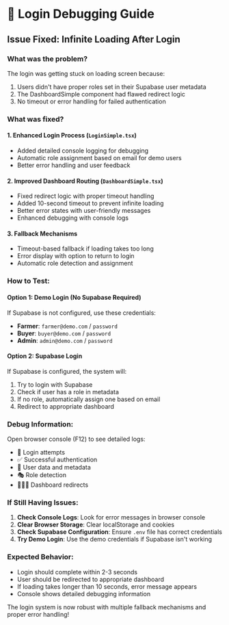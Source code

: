 # 🔧 Login Debugging Guide

## Issue Fixed: Infinite Loading After Login

### What was the problem?
The login was getting stuck on loading screen because:
1. Users didn't have proper roles set in their Supabase user metadata
2. The DashboardSimple component had flawed redirect logic
3. No timeout or error handling for failed authentication

### What was fixed?

#### 1. **Enhanced Login Process** (`LoginSimple.tsx`)
- Added detailed console logging for debugging
- Automatic role assignment based on email for demo users
- Better error handling and user feedback

#### 2. **Improved Dashboard Routing** (`DashboardSimple.tsx`)
- Fixed redirect logic with proper timeout handling
- Added 10-second timeout to prevent infinite loading
- Better error states with user-friendly messages
- Enhanced debugging with console logs

#### 3. **Fallback Mechanisms**
- Timeout-based fallback if loading takes too long
- Error display with option to return to login
- Automatic role detection and assignment

### How to Test:

#### Option 1: Demo Login (No Supabase Required)
If Supabase is not configured, use these credentials:
- **Farmer**: `farmer@demo.com` / `password`
- **Buyer**: `buyer@demo.com` / `password`  
- **Admin**: `admin@demo.com` / `password`

#### Option 2: Supabase Login
If Supabase is configured, the system will:
1. Try to login with Supabase
2. Check if user has a role in metadata
3. If no role, automatically assign one based on email
4. Redirect to appropriate dashboard

### Debug Information:
Open browser console (F12) to see detailed logs:
- 🔐 Login attempts
- ✅ Successful authentication
- 👤 User data and metadata
- 🎭 Role detection
- 🌱🏢👑 Dashboard redirects

### If Still Having Issues:

1. **Check Console Logs**: Look for error messages in browser console
2. **Clear Browser Storage**: Clear localStorage and cookies
3. **Check Supabase Configuration**: Ensure `.env` file has correct credentials
4. **Try Demo Login**: Use the demo credentials if Supabase isn't working

### Expected Behavior:
- Login should complete within 2-3 seconds
- User should be redirected to appropriate dashboard
- If loading takes longer than 10 seconds, error message appears
- Console shows detailed debugging information

The login system is now robust with multiple fallback mechanisms and proper error handling!
